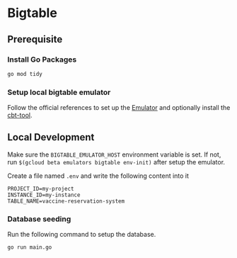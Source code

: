 # Bigtable

## Prerequisite

### Install Go Packages

```bash
go mod tidy
```

### Setup local bigtable emulator

Follow the official references to set up the [Emulator](https://cloud.google.com/bigtable/docs/emulator) and optionally install the [cbt-tool](https://cloud.google.com/bigtable/docs/cbt-overview).

## Local Development

Make sure the `BIGTABLE_EMULATOR_HOST` environment variable is set. If not, run `$(gcloud beta emulators bigtable env-init)` after setup the emulator.

Create a file named `.env` and write the following content into it

```
PROJECT_ID=my-project
INSTANCE_ID=my-instance
TABLE_NAME=vaccine-reservation-system
```

### Database seeding

Run the following command to setup the database.

```bash
go run main.go
```
